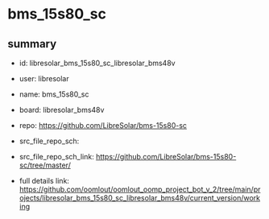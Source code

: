 # bms_15s80_sc
 
## summary 
* id: libresolar_bms_15s80_sc_libresolar_bms48v
* user: libresolar
* name: bms_15s80_sc
* board: libresolar_bms48v
* repo: https://github.com/LibreSolar/bms-15s80-sc



* src_file_repo_sch: 
* src_file_repo_sch_link: https://github.com/LibreSolar/bms-15s80-sc/tree/master/
* full details link: https://github.com/oomlout/oomlout_oomp_project_bot_v_2/tree/main/projects/libresolar_bms_15s80_sc_libresolar_bms48v/current_version/working  







